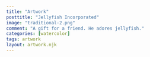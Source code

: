 ```yaml
---
title: "Artwork"
posttitle: "Jellyfish Incorporated"
image: "traditional-2.png"
comment: "A gift for a friend. He adores jellyfish."
categories: [watercolor]
tags: artwork
layout: artwork.njk
---
```

